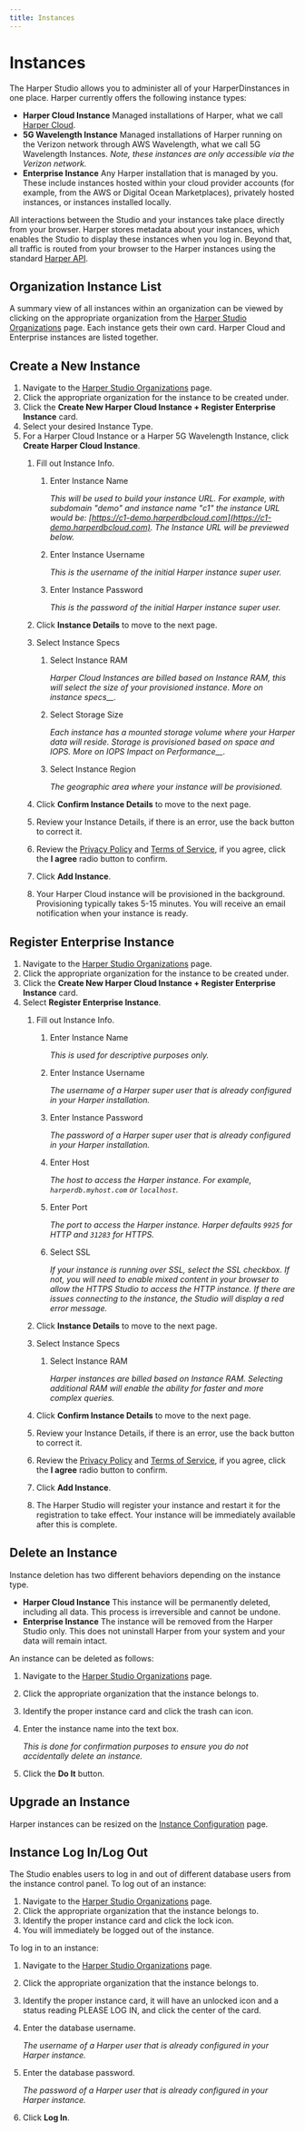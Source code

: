 ```yaml
---
title: Instances
---
```


# Instances

The Harper Studio allows you to administer all of your HarperDinstances in one place. Harper currently offers the following instance types:

- **Harper Cloud Instance** Managed installations of Harper, what we call [Harper Cloud](../../deployments/harper-cloud/).
- **5G Wavelength Instance** Managed installations of Harper running on the Verizon network through AWS Wavelength, what we call 5G Wavelength Instances. _Note, these instances are only accessible via the Verizon network._
- **Enterprise Instance** Any Harper installation that is managed by you. These include instances hosted within your cloud provider accounts (for example, from the AWS or Digital Ocean Marketplaces), privately hosted instances, or instances installed locally.

All interactions between the Studio and your instances take place directly from your browser. Harper stores metadata about your instances, which enables the Studio to display these instances when you log in. Beyond that, all traffic is routed from your browser to the Harper instances using the standard [Harper API](../../developers/applications/operations-api).

## Organization Instance List

A summary view of all instances within an organization can be viewed by clicking on the appropriate organization from the [Harper Studio Organizations](https://studio.harperdb.io/organizations) page. Each instance gets their own card. Harper Cloud and Enterprise instances are listed together.

## Create a New Instance

1. Navigate to the [Harper Studio Organizations](https://studio.harperdb.io/organizations) page.
1. Click the appropriate organization for the instance to be created under.
1. Click the **Create New Harper Cloud Instance + Register Enterprise Instance** card.
1. Select your desired Instance Type.
1. For a Harper Cloud Instance or a Harper 5G Wavelength Instance, click **Create Harper Cloud Instance**.
   1. Fill out Instance Info.
      1. Enter Instance Name

         _This will be used to build your instance URL. For example, with subdomain "demo" and instance name "c1" the instance URL would be: [https://c1-demo.harperdbcloud.com](https://c1-demo.harperdbcloud.com). The Instance URL will be previewed below._

      1. Enter Instance Username

         _This is the username of the initial Harper instance super user._

      1. Enter Instance Password

         _This is the password of the initial Harper instance super user._

   1. Click **Instance Details** to move to the next page.
   1. Select Instance Specs
      1. Select Instance RAM

         _Harper Cloud Instances are billed based on Instance RAM, this will select the size of your provisioned instance._ _More on instance specs\_\_._

      1. Select Storage Size

         _Each instance has a mounted storage volume where your Harper data will reside. Storage is provisioned based on space and IOPS._ _More on IOPS Impact on Performance\_\_._

      1. Select Instance Region

         _The geographic area where your instance will be provisioned._

   1. Click **Confirm Instance Details** to move to the next page.
   1. Review your Instance Details, if there is an error, use the back button to correct it.
   1. Review the [Privacy Policy](https://harperdb.io/legal/privacy-policy/) and [Terms of Service](https://harperdb.io/legal/harperdb-cloud-terms-of-service/), if you agree, click the **I agree** radio button to confirm.
   1. Click **Add Instance**.
   1. Your Harper Cloud instance will be provisioned in the background. Provisioning typically takes 5-15 minutes. You will receive an email notification when your instance is ready.

## Register Enterprise Instance

1. Navigate to the [Harper Studio Organizations](https://studio.harperdb.io/organizations) page.
1. Click the appropriate organization for the instance to be created under.
1. Click the **Create New Harper Cloud Instance + Register Enterprise Instance** card.
1. Select **Register Enterprise Instance**.
   1. Fill out Instance Info.
      1. Enter Instance Name

         _This is used for descriptive purposes only._

      1. Enter Instance Username

         _The username of a Harper super user that is already configured in your Harper installation._

      1. Enter Instance Password

         _The password of a Harper super user that is already configured in your Harper installation._

      1. Enter Host

         _The host to access the Harper instance. For example, `harperdb.myhost.com` or `localhost`._

      1. Enter Port

         _The port to access the Harper instance. Harper defaults `9925` for HTTP and `31283` for HTTPS._

      1. Select SSL

         _If your instance is running over SSL, select the SSL checkbox. If not, you will need to enable mixed content in your browser to allow the HTTPS Studio to access the HTTP instance. If there are issues connecting to the instance, the Studio will display a red error message._

   1. Click **Instance Details** to move to the next page.
   1. Select Instance Specs
      1. Select Instance RAM

         _Harper instances are billed based on Instance RAM. Selecting additional RAM will enable the ability for faster and more complex queries._

   1. Click **Confirm Instance Details** to move to the next page.
   1. Review your Instance Details, if there is an error, use the back button to correct it.
   1. Review the [Privacy Policy](https://harperdb.io/legal/privacy-policy/) and [Terms of Service](https://harperdb.io/legal/harperdb-cloud-terms-of-service/), if you agree, click the **I agree** radio button to confirm.
   1. Click **Add Instance**.
   1. The Harper Studio will register your instance and restart it for the registration to take effect. Your instance will be immediately available after this is complete.

## Delete an Instance

Instance deletion has two different behaviors depending on the instance type.

- **Harper Cloud Instance** This instance will be permanently deleted, including all data. This process is irreversible and cannot be undone.
- **Enterprise Instance** The instance will be removed from the Harper Studio only. This does not uninstall Harper from your system and your data will remain intact.

An instance can be deleted as follows:

1. Navigate to the [Harper Studio Organizations](https://studio.harperdb.io/organizations) page.
1. Click the appropriate organization that the instance belongs to.
1. Identify the proper instance card and click the trash can icon.
1. Enter the instance name into the text box.

   _This is done for confirmation purposes to ensure you do not accidentally delete an instance._

1. Click the **Do It** button.

## Upgrade an Instance

Harper instances can be resized on the [Instance Configuration](./instance-configuration) page.

## Instance Log In/Log Out

The Studio enables users to log in and out of different database users from the instance control panel. To log out of an instance:

1. Navigate to the [Harper Studio Organizations](https://studio.harperdb.io/organizations) page.
1. Click the appropriate organization that the instance belongs to.
1. Identify the proper instance card and click the lock icon.
1. You will immediately be logged out of the instance.

To log in to an instance:

1. Navigate to the [Harper Studio Organizations](https://studio.harperdb.io/organizations) page.
1. Click the appropriate organization that the instance belongs to.
1. Identify the proper instance card, it will have an unlocked icon and a status reading PLEASE LOG IN, and click the center of the card.
1. Enter the database username.

   _The username of a Harper user that is already configured in your Harper instance._

1. Enter the database password.

   _The password of a Harper user that is already configured in your Harper instance._

1. Click **Log In**.

